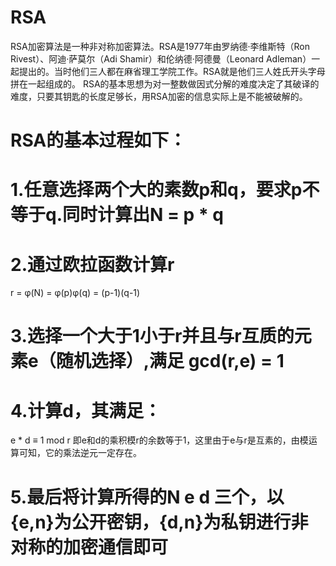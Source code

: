 # RSA
RSA加密算法是一种非对称加密算法。RSA是1977年由罗纳德·李维斯特（Ron Rivest）、阿迪·萨莫尔（Adi Shamir）和伦纳德·阿德曼（Leonard Adleman）一起提出的。当时他们三人都在麻省理工学院工作。RSA就是他们三人姓氏开头字母拼在一起组成的。
RSA的基本思想为对一整数做因式分解的难度决定了其破译的难度，只要其钥匙的长度足够长，用RSA加密的信息实际上是不能被破解的。
# RSA的基本过程如下：
# 1.任意选择两个大的素数p和q，要求p不等于q.同时计算出N = p * q
# 2.通过欧拉函数计算r
r = φ(N) = φ(p)φ(q) = (p-1)(q-1)
# 3.选择一个大于1小于r并且与r互质的元素e（随机选择）,满足 gcd(r,e) = 1
# 4.计算d，其满足：
e * d ≡ 1 mod r 
即e和d的乘积模r的余数等于1，这里由于e与r是互素的，由模运算可知，它的乘法逆元一定存在。
# 5.最后将计算所得的N e d 三个，以{e,n}为公开密钥，{d,n}为私钥进行非对称的加密通信即可


